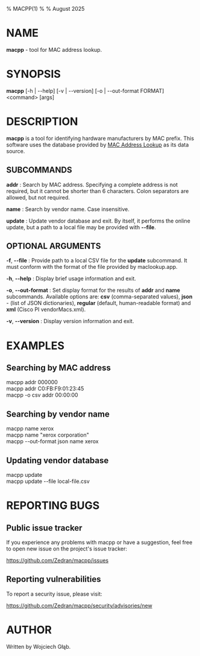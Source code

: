 % MACPP(1)
%
% August 2025

# NAME

**macpp** - tool for MAC address lookup.

# SYNOPSIS

**macpp** \[-h | \--help] \[-v | \--version] \[-o | \--out-format FORMAT] \<command> \[args]

# DESCRIPTION

**macpp** is a tool for identifying hardware manufacturers by MAC prefix. This software uses the database provided by [MAC Address Lookup](https://maclookup.app) as its data source.

## SUBCOMMANDS

**addr**
: Search by MAC address. Specifying a complete address is not required, but it cannot be shorter than 6 characters. Colon separators are allowed, but not required.

**name**
: Search by vendor name. Case insensitive.

**update**
: Update vendor database and exit. By itself, it performs the online update, but a path to a local file may be provided with **\--file**.

## OPTIONAL ARGUMENTS

**-f**, **\--file**
: Provide path to a local CSV file for the **update** subcommand. It must conform with the format of the file provided by maclookup.app.

**-h**, **\--help**
: Display brief usage information and exit.

**-o**, **\--out-format**
: Set display format for the results of **addr** and **name** subcommands. Available options are: **csv** (comma-separated values), **json** - (list of JSON dictionaries), **regular** (default, human-readable format) and **xml** (Cisco PI vendorMacs.xml).

**-v**, **\--version**
: Display version information and exit.

# EXAMPLES

## Searching by MAC address

macpp addr 000000  
macpp addr C0:FB:F9:01:23:45  
macpp -o csv addr 00:00:00

## Searching by vendor name

macpp name xerox  
macpp name "xerox corporation"  
macpp \--out-format json name xerox

## Updating vendor database

macpp update  
macpp update \--file local-file.csv

# REPORTING BUGS

## Public issue tracker

If you experience any problems with macpp or have a suggestion, feel free to open new issue on the project's issue tracker:

https://github.com/Zedran/macpp/issues

## Reporting vulnerabilities

To report a security issue, please visit:

https://github.com/Zedran/macpp/security/advisories/new

# AUTHOR

Written by Wojciech Głąb.
